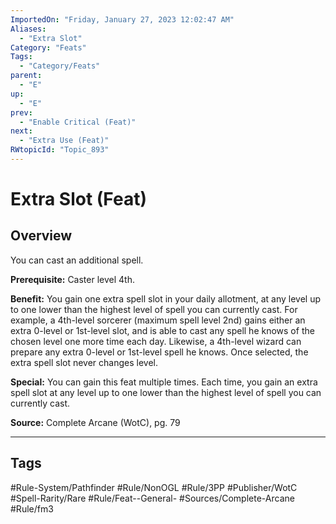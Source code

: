 ```yaml
---
ImportedOn: "Friday, January 27, 2023 12:02:47 AM"
Aliases:
  - "Extra Slot"
Category: "Feats"
Tags:
  - "Category/Feats"
parent:
  - "E"
up:
  - "E"
prev:
  - "Enable Critical (Feat)"
next:
  - "Extra Use (Feat)"
RWtopicId: "Topic_893"
---
```

# Extra Slot (Feat)
## Overview
You can cast an additional spell.

**Prerequisite:** Caster level 4th.

**Benefit:** You gain one extra spell slot in your daily allotment, at any level up to one lower than the highest level of spell you can currently cast. For example, a 4th-level sorcerer (maximum spell level 2nd) gains either an extra 0-level or 1st-level slot, and is able to cast any spell he knows of the chosen level one more time each day. Likewise, a 4th-level wizard can prepare any extra 0-level or 1st-level spell he knows. Once selected, the extra spell slot never changes level.

**Special:** You can gain this feat multiple times. Each time, you gain an extra spell slot at any level up to one lower than the highest level of spell you can currently cast.

**Source:** Complete Arcane (WotC), pg. 79


---
## Tags
#Rule-System/Pathfinder #Rule/NonOGL #Rule/3PP #Publisher/WotC #Spell-Rarity/Rare #Rule/Feat--General- #Sources/Complete-Arcane #Rule/fm3

